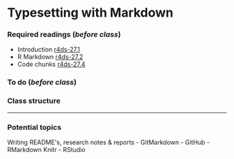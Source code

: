 # Typesetting with Markdown

### Required readings (_before class_)
- Introduction [r4ds-27.1](https://r4ds.had.co.nz/r-markdown.html#introduction-18)
- R Markdown [r4ds-27.2](https://r4ds.had.co.nz/r-markdown.html#r-markdown-basics)
- Code chunks [r4ds-27.4](https://r4ds.had.co.nz/r-markdown.html#code-chunks)

### To do (_before class_)

### Class structure

***
### Potential topics
Writing README's, research notes & reports
	- GitMarkdown - GitHub
	- RMarkdown Knitr - RStudio